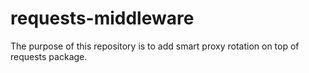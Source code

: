 # requests-middleware
The purpose of this repository is to add smart proxy rotation on top of requests package.

